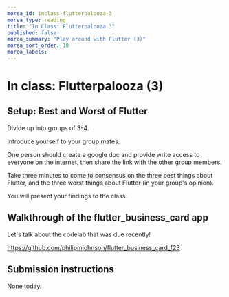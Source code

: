```yaml
---
morea_id: inclass-flutterpalooza-3
morea_type: reading
title: "In Class: Flutterpalooza 3"
published: false
morea_summary: "Play around with Flutter (3)"
morea_sort_order: 10
morea_labels: 
---
```


# In class: Flutterpalooza (3)

## Setup: Best and Worst of Flutter

Divide up into groups of 3-4. 

Introduce yourself to your group mates.

One person should create a google doc and provide write access to everyone on the internet, then share the link with the other group members.

Take three minutes to come to consensus on the three best things about Flutter, and the three worst things about Flutter (in your group's opinion).

You will present your findings to the class. 

## Walkthrough of the flutter_business_card app

Let's talk about the codelab that was due recently!

<https://github.com/philipmjohnson/flutter_business_card_f23>


## Submission instructions

None today.
